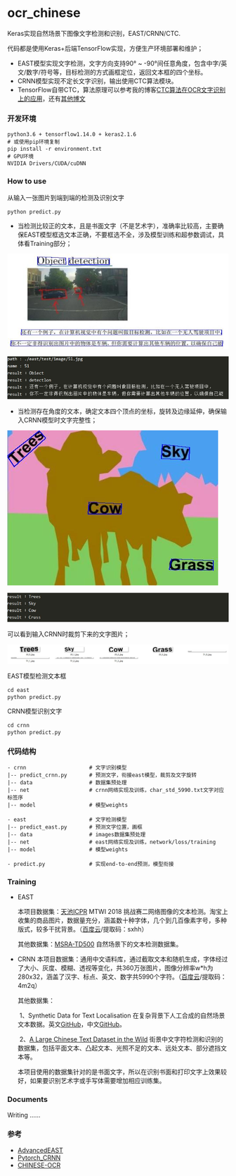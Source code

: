 # ocr_chinese
Keras实现自然场景下图像文字检测和识别，EAST/CRNN/CTC.

代码都是使用Keras+后端TensorFlow实现，方便生产环境部署和维护；

- EAST模型实现文字检测，文字方向支持90° ~ -90°间任意角度，包含中字/英文/数字/符号等，目标检测的方式画框定位，返回文本框的四个坐标。
- CRNN模型实现不定长文字识别，输出使用CTC算法模块。
- TensorFlow自带CTC，算法原理可以参考我的博客[CTC算法在OCR文字识别上的应用]( https://felixbrave.github.io/ )，还有[其他博文]( https://xiaodu.io/ctc-explained/ )



### 开发环境

```shell
python3.6 + tensorflow1.14.0 + keras2.1.6
# 或使用pip环境复制
pip install -r environment.txt
# GPU环境
NVIDIA Drivers/CUDA/cuDNN
```

###  How to use

从输入一张图片到端到端的检测及识别文字

```python
python predict.py
```

- 当检测比较正的文本，且是书面文字（不是艺术字），准确率比较高，主要确保EAST模型框选文本正确，不要框选不全，涉及模型训练和超参数调试，具体看Training部分；

![east_1](./asset/51_0_.jpg)



![crnn_1](./asset/51_re.jpg)



- 当检测存在角度的文本，确定文本四个顶点的坐标，旋转及边缘延伸，确保输入CRNN模型时文字完整性；

![east_2](./asset/23_0_.jpg)



![crnn_2](./asset/23_re.jpg)

可以看到输入CRNN时裁剪下来的文字图片；

![res](./asset/res.jpg)



EAST模型检测文本框

```
cd east
python predict.py
```

CRNN模型识别文字

```
cd crnn
python predict.py
```



### 代码结构

```shell
- crnn                    # 文字识别模型
|-- predict_crnn.py       # 预测文字，衔接east模型，裁剪及文字旋转
|-- data                  # 数据集预处理
|-- net                   # crnn网络实现及训练，char_std_5990.txt文字对应标签序
|-- model                 # 模型weights

- east                    # 文字检测模型
|-- predict_east.py       # 预测文字位置，画框 
|-- data                  # images数据集预处理
|-- net                   # east网络实现及训练，network/loss/training
|-- model                 # 模型weights

- predict.py              # 实现end-to-end预测，模型衔接
```

### Training
* EAST

  本项目数据集：[天池ICPR]( https://tianchi.aliyun.com/competition/entrance/231651/introduction ) MTWI 2018 挑战赛二网络图像的文本检测。淘宝上收集的商品图片，数据量充分，涵盖数十种字体，几个到几百像素字号，多种版式，较多干扰背景。（[百度云](https://pan.baidu.com/s/1S9WpyXZ_wVWbKo-WsB0q5A)/提取码：sxhh）

  其他数据集：[MSRA-TD500]( http://www.iapr-tc11.org/mediawiki/index.php?title=MSRA_Text_Detection_500_Database_(MSRA-TD500) ) 自然场景下的文本检测数据集。

* CRNN
  本项目数据集：通用中文语料库，通过截取文本和随机生成，字体经过了大小、灰度、模糊、透视等变化，共360万张图片，图像分辨率w*h为280x32，涵盖了汉字、标点、英文、数字共5990个字符。（[百度云](https://pan.baidu.com/s/1JbsP0wGGsCzn3MwEbUHzMA)/提取码：4m2q）

  其他数据集：

  ​	1、Synthetic Data for Text Localisation 在复杂背景下人工合成的自然场景文本数据。英文[GitHub](https://github.com/ankush-me/SynthText)，中文[GitHub](https://github.com/wang-tf/Chinese_OCR_synthetic_data)。

  ​	2、[A Large Chinese Text Dataset in the Wild]( https://ctwdataset.github.io/index.html ) 街景中文字符检测和识别的数据集，包括平面文本、凸起文本、光照不足的文本、远处文本、部分遮挡文本等。

  本项目使用的数据集针对的是书面文字，所以在识别书面和打印文字上效果较好，如果要识别艺术字或手写体需要增加相应训练集。

### Documents

Writing ......

### 参考

- [AdvancedEAST]( https://github.com/huoyijie/AdvancedEAST )
- [Pytorch_CRNN]( https://github.com/AstarLight/Lets_OCR/tree/master/recognizer/crnn )
- [CHINESE-OCR]( https://github.com/xiaofengShi/CHINESE-OCR )